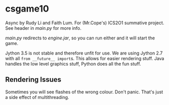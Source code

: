 # csgame10
Async by Rudy Li and Faith Lum. For (Mr.Cope's) ICS2O1 summative project.
See header in *main.py* for more info.

*main.py* redirects to *engine.jar*, so you can run either and it will start the game.

Jython 3.5 is not stable and therefore unfit for use. We are using Jython 2.7 with all `from __future__ import`s. This allows for easier rendering stuff. Java handles the low level graphics stuff, Python does all the fun stuff.

Rendering Issues
---
Sometimes you will see flashes of the wrong colour. Don't panic. That's just a side effect of multithreading.
